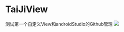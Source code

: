 # TaiJiView
测试第一个自定义View和androidStudio的Github管理
![](TaiJiView/005Xtdi2jw1f82a3rcif6g308c0d8gtv.gif)
